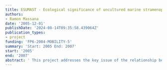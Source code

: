 ```yaml
---
title: ESUMAST - Ecological significance of uncultured marine stramenopiles
authors:
- Ramon Massana
date: '2005-12-01'
publishDate: '2024-08-14T09:35:58.439064Z'
publication_types:
- project
funding: 'FP6-2004-MOBILITY-5'
summary: 'Start: 2005 End: 2007'
start: '2005'
end: '2007'
abstract: ' This project addresses the key issue of the relationship between diversity and ecological function in the uncultured heterotrophic eukaryotic microbes dominant in marine planktonic food webs. On one hand, heterotrophic flagellates is a functional group with accepted central roles in marine ecosystems (grazing on picoplankton, nutrient remineralization) and studies so far have treated them as a black box, formed mostly by small and unidentified cells. On the other hand, several recent molecular studies based on environmental rDNA sequences have revealed the existence of unknown eukaryotic microorganisms. A significant number of these sequences were found to be affiliated to the stramenopile taxon, a very heterogeneous assemblage of protists, but were not similar to any known group. Those were named MAST (Marine Stramenopiles), and some of them are heterotrophic and bacterivorous flagellates. Even though scientists start to have an idea of the distribution and phylogenetic relationships within these MAST groups, their role and significance in marine microbial food webs remains largely unknown. In the proposed research project, we will use a combination of innovative methodologies within a multi-disciplinary oceanographic context to open the heterotrophic flagellates black box and investigate the ways MAST organisms interact with the other components of the natural microbial assemblage, particularly with photosynthetic picoplankton, which are major primary producers in the oceans.  '
---
```

